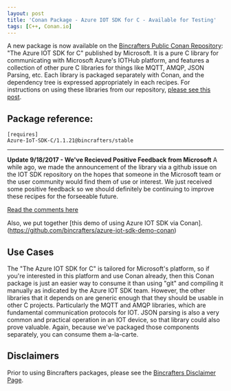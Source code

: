 ```yaml
---
layout: post
title: 'Conan Package - Azure IOT SDK for C - Available for Testing'
tags: [C++, Conan.io]
---
```


A new package is now available on the [Bincrafters Public Conan Repository](https://bintray.com/bincrafters/public-conan): "The Azure IOT SDK for C" published by Microsoft.  It is a pure C library for communicating with Microsoft Azure's IOTHub platform, and features a collection of other pure C libraries for things like MQTT, AMQP, JSON Parsing, etc.  Each library is packaged separately with Conan, and the dependency tree is expressed appropriately in each recipes. For instructions on using these libraries from our repository, [please see this post](2017-06-06-using-bincrafters-conan-repository.md).

## Package reference: 
```
[requires]
Azure-IoT-SDK-C/1.1.21@bincrafters/stable
```
---

**Update 9/18/2017 - We've Recieved Positive Feedback from Microsoft**
A while ago, we made the announcement of the library via a github issue on the IOT SDK repository on the hopes that someone in the Microsoft team or the user community would find them of use or interest.  We just received some positive feedback so we should definitely be continuing to improve these recipes for the forseeable future.  

[Read the comments here](https://github.com/Azure/azure-iot-sdk-c/issues/226)

Also, we put together [this demo of using Azure IOT SDK via Conan].(https://github.com/bincrafters/azure-iot-sdk-demo-conan)

## Use Cases
The "The Azure IOT SDK for C" is tailored for Microsoft's platform, so if you're interested in this platform and use Conan already, then this Conan package is just an easier way to consume it than using "git" and compiling it manually as indicated by the Azure IOT SDK team.  However, the other libraries that it depends on are generic enough that they should be usable in other C projects.  Particularly the MQTT and AMQP libraries, which are fundamental communication protocols for IOT.  JSON parsing is also a very common and practical operation in an IOT device, so that library could also prove valuable.  Again, because we've packaged those components separately, you can consume them a-la-carte. 

## Disclaimers
Prior to using Bincrafters packages, please see the [Bincrafters Disclaimer Page](https://bincrafters.github.io/2017/05/01/bincrafters-package-disclaimers.md). 
